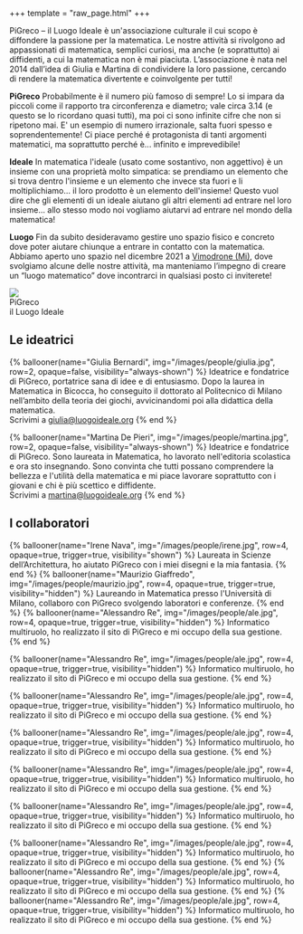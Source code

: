 +++
template = "raw_page.html"
+++
<div class="content colorlink newstyle">
<div>
PiGreco – il Luogo Ideale è un'associazione culturale il cui scopo è diffondere la passione per la matematica.
Le nostre attività si rivolgono ad appassionati di matematica, semplici curiosi, ma anche (e soprattutto) ai diffidenti,
a cui la matematica non è mai piaciuta.
L’associazione è nata nel 2014 dall’idea di Giulia e Martina di condividere la loro passione,
cercando di rendere la matematica divertente e coinvolgente per tutti!
<div class='logo-description'>
<p><b>PiGreco</b> Probabilmente è il numero più famoso di sempre! Lo si impara da piccoli come il rapporto tra circonferenza e diametro; vale circa 3.14 (e questo se lo ricordano quasi tutti), ma poi ci sono infinite cifre che non si ripetono mai. E' un esempio di numero irrazionale, salta fuori spesso e soprendentemente! Ci piace perché é protagonista di tanti argomenti matematici, ma soprattutto perché è... infinito e imprevedibile!</p>
<p><b>Ideale</b> In matematica l'ideale (usato come sostantivo, non  aggettivo) è un insieme con una proprietà molto simpatica: se prendiamo un elemento che si trova dentro l'insieme e un elemento che invece sta fuori e li moltiplichiamo... il loro prodotto è un elemento dell'insieme! Questo vuol dire che gli elementi di un ideale aiutano gli altri elementi ad entrare nel loro insieme... allo stesso modo noi vogliamo aiutarvi ad entrare nel mondo della matematica!</p>
<p><b>Luogo</b> Fin da subito desideravamo gestire uno spazio fisico e concreto dove poter aiutare chiunque a entrare in contatto con la matematica. Abbiamo aperto uno spazio nel dicembre 2021 a <a href="https://goo.gl/maps/gE9G18wyNPBv1Hve8">Vimodrone (Mi)</a>, dove svolgiamo alcune delle nostre attività, ma manteniamo l’impegno di creare un “luogo matematico” dove incontrarci in qualsiasi posto ci inviterete!</p>
<div class='full-logo'>
<img src="/images/logo.png" />
<div><span>PiGreco</span></br>il <span>Luogo</span> <span>Ideale</span></div>
</div>
</div>
</div>

<div>
<h2>Le ideatrici</h2>
<div class="balloonbox">
{% ballooner(name="Giulia Bernardi", img="/images/people/giulia.jpg", row=2, opaque=false, visibility="always-shown") %}
Ideatrice e fondatrice di PiGreco, portatrice sana di idee e di entusiasmo.
Dopo la laurea in Matematica in Bicocca, ho conseguito il dottorato al Politecnico di Milano nell’ambito della teoria dei giochi, avvicinandomi poi alla didattica della matematica.
<br/>Scrivimi a <a href="mailto:giulia@luogoideale.org">giulia@luogoideale.org</a>
{% end %}

{% ballooner(name="Martina De Pieri", img="/images/people/martina.jpg", row=2, opaque=false, visibility="always-shown") %}
Ideatrice e fondatrice di PiGreco. Sono laureata in Matematica, ho lavorato nell'editoria scolastica e ora sto insegnando. Sono convinta che tutti possano comprendere la bellezza e l'utilità della matematica e mi piace lavorare soprattutto con i giovani e chi è più scettico e diffidente.
<br/>Scrivimi a <a href="mailto:martina@luogoideale.org">martina@luogoideale.org</a>
{% end %}
</div>
</div>

<div>
<h2>I collaboratori</h2>

<div class="balloonbox">
{% ballooner(name="Irene Nava", img="/images/people/irene.jpg", row=4, opaque=true, trigger=true, visibility="shown") %}
Laureata in Scienze dell’Architettura, ho aiutato PiGreco con i miei disegni e la mia fantasia.
{% end %}
{% ballooner(name="Maurizio Giaffredo", img="/images/people/maurizio.jpg", row=4, opaque=true, trigger=true, visibility="hidden") %}
Laureando in Matematica presso l'Università di Milano, collaboro con PiGreco svolgendo laboratori e conferenze.
{% end %}
{% ballooner(name="Alessandro Re", img="/images/people/ale.jpg", row=4, opaque=true, trigger=true, visibility="hidden") %}
Informatico multiruolo, ho realizzato il sito di PiGreco e mi occupo della sua gestione.
{% end %}

{% ballooner(name="Alessandro Re", img="/images/people/ale.jpg", row=4, opaque=true, trigger=true, visibility="hidden") %}
Informatico multiruolo, ho realizzato il sito di PiGreco e mi occupo della sua gestione.
{% end %}
</div>

<div class="balloonbox">
{% ballooner(name="Alessandro Re", img="/images/people/ale.jpg", row=4, opaque=true, trigger=true, visibility="hidden") %}
Informatico multiruolo, ho realizzato il sito di PiGreco e mi occupo della sua gestione.
{% end %}

{% ballooner(name="Alessandro Re", img="/images/people/ale.jpg", row=4, opaque=true, trigger=true, visibility="hidden") %}
Informatico multiruolo, ho realizzato il sito di PiGreco e mi occupo della sua gestione.
{% end %}

{% ballooner(name="Alessandro Re", img="/images/people/ale.jpg", row=4, opaque=true, trigger=true, visibility="hidden") %}
Informatico multiruolo, ho realizzato il sito di PiGreco e mi occupo della sua gestione.
{% end %}

{% ballooner(name="Alessandro Re", img="/images/people/ale.jpg", row=4, opaque=true, trigger=true, visibility="hidden") %}
Informatico multiruolo, ho realizzato il sito di PiGreco e mi occupo della sua gestione.
{% end %}
</div>

<div class="balloonbox">
{% ballooner(name="Alessandro Re", img="/images/people/ale.jpg", row=4, opaque=true, trigger=true, visibility="hidden") %}
Informatico multiruolo, ho realizzato il sito di PiGreco e mi occupo della sua gestione.
{% end %}
{% ballooner(name="Alessandro Re", img="/images/people/ale.jpg", row=4, opaque=true, trigger=true, visibility="hidden") %}
Informatico multiruolo, ho realizzato il sito di PiGreco e mi occupo della sua gestione.
{% end %}
{% ballooner(name="Alessandro Re", img="/images/people/ale.jpg", row=4, opaque=true, trigger=true, visibility="hidden") %}
Informatico multiruolo, ho realizzato il sito di PiGreco e mi occupo della sua gestione.
{% end %}
</div>

</div>
</div>
